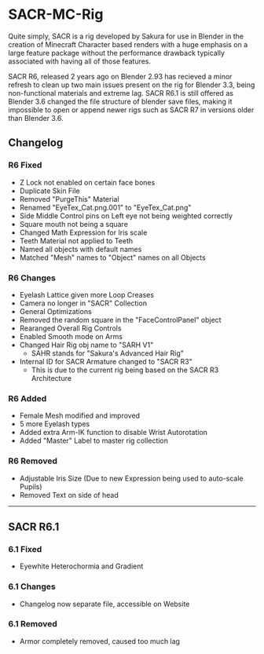 # SACR-MC-Rig
Quite simply, SACR is a rig developed by Sakura for use in Blender in the creation of Minecraft Character based renders with a huge emphasis on a large feature package without the performance drawback typically associated with having all of those features.

SACR R6, released 2 years ago on Blender 2.93 has recieved a minor refresh to clean up two main issues present on the rig for Blender 3.3, being non-functional materials and extreme lag. SACR R6.1 is still offered as Blender 3.6 changed the file structure of blender save files, making it impossible to open or append newer rigs such as SACR R7 in versions older than Blender 3.6. 
## Changelog

### R6 Fixed

- Z Lock not enabled on certain face bones
- Duplicate Skin File
- Removed "PurgeThis" Material
- Renamed "EyeTex_Cat.png.001" to "EyeTex_Cat.png"
- Side Middle Control pins on Left eye not being weighted correctly
- Square mouth not being a square
- Changed Math Expression for Iris scale
- Teeth Material not applied to Teeth
- Named all objects with default names
- Matched "Mesh" names to "Object" names on all Objects

### R6 Changes

- Eyelash Lattice given more Loop Creases
- Camera no longer in "SACR" Collection
- General Optimizations
- Removed the random square in the "FaceControlPanel" object
- Rearanged Overall Rig Controls
- Enabled Smooth mode on Arms
- Changed Hair Rig obj name to "SARH V1"
  - SAHR stands for "Sakura's Advanced Hair Rig"
- Internal ID for SACR Armature changed to "SACR R3"
  - This is due to the current rig being based on the SACR R3 Architecture

### R6 Added

- Female Mesh modified and improved
- 5 more Eyelash types
- Added extra Arm-IK function to disable Wrist Autorotation
- Added "Master" Label to master rig collection

### R6 Removed

- Adjustable Iris Size (Due to new Expression being used to auto-scale Pupils)
- Removed Text on side of head

-----

## SACR R6.1

### 6.1 Fixed

- Eyewhite Heterochormia and Gradient

### 6.1 Changes

- Changelog now separate file, accessible on Website

### 6.1 Removed

- Armor completely removed, caused too much lag